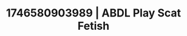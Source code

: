 ---
categories:
- Shibari art
- AI-generated
- Feather touch
- Romantasy erotica
- Gender-fluid lovers
- Pleasure mapping
- ASMR
- Cosplay
image: /assets/images/1746580903989.jpg
layout: post
seo:
  description: Featured content with artistic Scat Fetish, ABDL Play. HD images available.
  keywords: Scat Fetish, ABDL Play
  og_image: /assets/images/1746580903989.jpg
  schema_type: VisualArtwork
tags:
- ABDL Play
- '#1746580903989'
- Scat Fetish
title: 1746580903989 | ABDL Play Scat Fetish
---